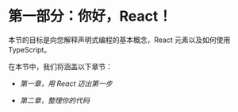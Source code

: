 # 第一部分：你好，React！

本节的目标是向您解释声明式编程的基本概念，React 元素以及如何使用 TypeScript。

在本节中，我们将涵盖以下章节：

+   *第一章，用 React 迈出第一步*

+   *第二章，整理你的代码*
